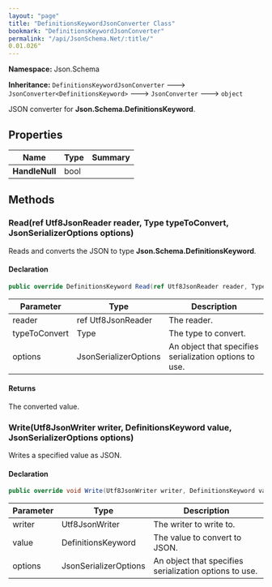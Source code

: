 ```yaml
---
layout: "page"
title: "DefinitionsKeywordJsonConverter Class"
bookmark: "DefinitionsKeywordJsonConverter"
permalink: "/api/JsonSchema.Net/:title/"
0.01.026"
---
```

**Namespace:** Json.Schema

**Inheritance:**
`DefinitionsKeywordJsonConverter`
 🡒 
`JsonConverter<DefinitionsKeyword>`
 🡒 
`JsonConverter`
 🡒 
`object`

JSON converter for **Json.Schema.DefinitionsKeyword**.

## Properties

| Name | Type | Summary |
|---|---|---|
| **HandleNull** | bool |  |

## Methods

### Read(ref Utf8JsonReader reader, Type typeToConvert, JsonSerializerOptions options)

Reads and converts the JSON to type **Json.Schema.DefinitionsKeyword**.

#### Declaration

```c#
public override DefinitionsKeyword Read(ref Utf8JsonReader reader, Type typeToConvert, JsonSerializerOptions options)
```

| Parameter | Type | Description |
|---|---|---|
| reader | ref Utf8JsonReader | The reader. |
| typeToConvert | Type | The type to convert. |
| options | JsonSerializerOptions | An object that specifies serialization options to use. |


#### Returns

The converted value.

### Write(Utf8JsonWriter writer, DefinitionsKeyword value, JsonSerializerOptions options)

Writes a specified value as JSON.

#### Declaration

```c#
public override void Write(Utf8JsonWriter writer, DefinitionsKeyword value, JsonSerializerOptions options)
```

| Parameter | Type | Description |
|---|---|---|
| writer | Utf8JsonWriter | The writer to write to. |
| value | DefinitionsKeyword | The value to convert to JSON. |
| options | JsonSerializerOptions | An object that specifies serialization options to use. |


